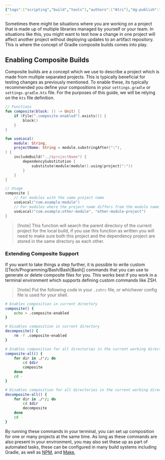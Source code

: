 ```yaml
---
{"tags":["scripting","build","tools"],"authors":["Atri"],"dg-publish":true,"dg-note-icon":"book","permalink":"/tech/tools/gradle/1-1-composite-builds/","dgPassFrontmatter":true,"noteIcon":"book","created":"2024-03-27T11:53:29.769-04:00","updated":"2024-03-28T02:11:00.298-04:00"}
---
```


Sometimes there might be situations where you are working on a project that is made up of multiple libraries managed by yourself or your team. In situations like this, you might want to test how a change in one project will affect another project without deploying updates to an artifact repository. This is where the concept of Gradle composite builds comes into play.

## Enabling Composite Builds

Composite builds are a concept which we use to describe a project which is made from multiple separated projects. This is typically beneficial for testing changes as previously mentioned. To enable these, its typically recommended you define your compositions in your `settings.gradle` or `settings.gradle.kts` file. For the purposes of this guide, we will be relying on the `kts` file definition.

```kotlin
// Functions
fun composite(block: () -> Unit) {
	if (File(".composite-enabled").exists()) {
		block()
	}
}

fun useLocal(
	module: String,
	projectName: String = module.substringAfter(":"),
) {
	includeBuild("../$projectName") {
		dependencySubstitution {
			substitute(module(module)).using(project(":"))
		}
	}
}

// Usage
composite {
	// For modules with the same project name
	useLocal("com.example:module")
	// For modules where the project name differs from the module name
	useLocal("com.example:other-module", "other-module-project")
}
```

> [!note] This function will search the parent directory of the current project for the local build, if you use this function as written you will need to make sure both this project and the dependency project are stored in the same directory as each other.

### Extending Composite Support

If you want to take things a step further, it is possible to write custom [[Tech/Programming/Bash/Bash\|Bash]] commands that you can use to generate or delete composite files for you. This works best if you work in a terminal environment which supports defining custom commands like ZSH.

> [!note] Put the following code in your `.zshrc` file, or whichever config file is used for your shell.

```bash
# Enables composition in current directory 
composite() {
	echo > .composite-enabled
}

# Disables composition in current directory
decomposite() {
	rm -f .composite-enabled
}

# Enables composition for all directories in the current working directory
composite-all() {
	for dir in ./*/; do
		cd $dir
		composite
	done
	cd -
}

# Disables composition for all directories in the current working directory
decomposite-all() {
	for dir in ./*/; do
		cd $dir
		decomposite
	done
	cd -
}
```

By running these commands in your terminal, you can set up composition for one or many projects at the same time. As long as these commands are also present in your environment, you may also set these up as part of automated tasks, these can be configured in many build systems including Gradle, as well as [NPM](https://www.npmjs.com/), and [Make](https://www.gnu.org/software/make/manual/make.html),